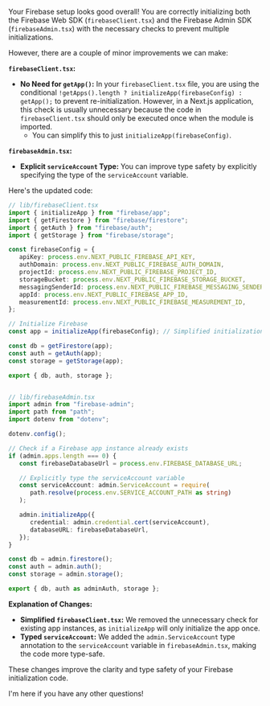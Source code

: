 Your Firebase setup looks good overall! You are correctly initializing both the Firebase Web SDK (`firebaseClient.tsx`) and the Firebase Admin SDK (`firebaseAdmin.tsx`) with the necessary checks to prevent multiple initializations.  

However, there are a couple of minor improvements we can make:

**`firebaseClient.tsx`:**

- **No Need for `getApp()`:**  In your `firebaseClient.tsx` file, you are using the conditional `!getApps().length ? initializeApp(firebaseConfig) : getApp();` to prevent re-initialization.  However, in a Next.js application, this check is usually unnecessary because the code in `firebaseClient.tsx` should only be executed once when the module is imported. 
  - You can simplify this to just `initializeApp(firebaseConfig)`.

**`firebaseAdmin.tsx`:**

- **Explicit `serviceAccount` Type:** You can improve type safety by explicitly specifying the type of the `serviceAccount` variable. 

Here's the updated code:

```typescript
// lib/firebaseClient.tsx
import { initializeApp } from "firebase/app";
import { getFirestore } from "firebase/firestore";
import { getAuth } from "firebase/auth";
import { getStorage } from "firebase/storage";

const firebaseConfig = {
   apiKey: process.env.NEXT_PUBLIC_FIREBASE_API_KEY,
   authDomain: process.env.NEXT_PUBLIC_FIREBASE_AUTH_DOMAIN,
   projectId: process.env.NEXT_PUBLIC_FIREBASE_PROJECT_ID,
   storageBucket: process.env.NEXT_PUBLIC_FIREBASE_STORAGE_BUCKET,
   messagingSenderId: process.env.NEXT_PUBLIC_FIREBASE_MESSAGING_SENDER_ID,
   appId: process.env.NEXT_PUBLIC_FIREBASE_APP_ID,
   measurementId: process.env.NEXT_PUBLIC_FIREBASE_MEASUREMENT_ID,
};

// Initialize Firebase
const app = initializeApp(firebaseConfig); // Simplified initialization

const db = getFirestore(app);
const auth = getAuth(app);
const storage = getStorage(app);

export { db, auth, storage }; 


// lib/firebaseAdmin.tsx
import admin from "firebase-admin";
import path from "path";
import dotenv from "dotenv";

dotenv.config();

// Check if a Firebase app instance already exists
if (admin.apps.length === 0) {
   const firebaseDatabaseUrl = process.env.FIREBASE_DATABASE_URL;

   // Explicitly type the serviceAccount variable
   const serviceAccount: admin.ServiceAccount = require(
      path.resolve(process.env.SERVICE_ACCOUNT_PATH as string)
   ); 

   admin.initializeApp({
      credential: admin.credential.cert(serviceAccount),
      databaseURL: firebaseDatabaseUrl,
   });
}

const db = admin.firestore();
const auth = admin.auth();
const storage = admin.storage();

export { db, auth as adminAuth, storage };
```

**Explanation of Changes:**

- **Simplified `firebaseClient.tsx`:**  We removed the unnecessary check for existing app instances, as `initializeApp` will only initialize the app once.
- **Typed `serviceAccount`:**  We added the `admin.ServiceAccount` type annotation to the `serviceAccount` variable in `firebaseAdmin.tsx`, making the code more type-safe.

These changes improve the clarity and type safety of your Firebase initialization code. 

I'm here if you have any other questions! 
